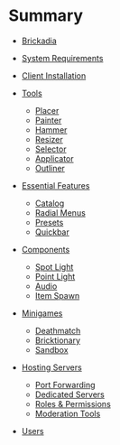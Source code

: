 # Summary

- [Brickadia](./brickadia.md)
- [System Requirements]()
- [Client Installation](./installation.md)

- [Tools](chapter_1.md)
  - [Placer](tools/placer.md)
  - [Painter](tools/painter.md)
  - [Hammer](tools/hammer.md)
  - [Resizer](tools/resizer.md)
  - [Selector](tools/selector.md)
  - [Applicator](tools/applicator.md)
  - [Outliner](tools/outliner.md)

- [Essential Features](chapter_2.md)
  - [Catalog](essentials/catalog.md)
  - [Radial Menus](essentials/radial_menus.md)
  - [Presets](essentials/presets.md)
  - [Quickbar](essentials/quickbar.md)

- [Components](chapter_3.md)
  - [Spot Light](components/spot_light.md)
  - [Point Light](components/point_light.md)
  - [Audio](components/audio.md)
  - [Item Spawn](components/item_spawn.md)

- [Minigames]()
  - [Deathmatch]()
  - [Bricktionary]()
  - [Sandbox]()

- [Hosting Servers]()
  - [Port Forwarding]()
  - [Dedicated Servers]()
  - [Roles & Permissions]()
  - [Moderation Tools]()

- [Users](./users.md)
